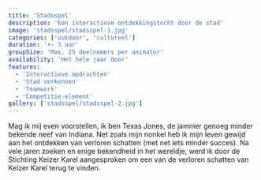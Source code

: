 ```yaml
---
title: 'Stadsspel'
description: 'Een interactieve ontdekkingstocht door de stad'
image: 'stadsspel/stadsspel-1.jpg'
categories: ['outdoor', 'cultureel']
duration: '+- 3 uur'
groupSize: 'Max. 25 deelnemers per animator'
availability: 'Het hele jaar door'
features:
  - 'Interactieve opdrachten'
  - 'Stad verkennen'
  - 'Teamwork'
  - 'Competitie-element'
gallery: ['stadsspel/stadsspel-2.jpg']
---
```


Mag ik mij even voorstellen, ik ben Texas Jones, de jammer genoeg minder bekende neef van Indiana. Net zoals mijn nonkel heb ik mijn leven gewijd aan het ontdekken van verloren schatten (met net iets minder succes). Na vele jaren zoeken en enige bekendheid in het wereldje, werd ik door de Stichting Keizer Karel aangesproken om een van de verloren schatten van Keizer Karel terug te vinden.
